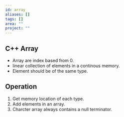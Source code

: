 ```yaml
---
id: array
aliases: []
tags: []
area: ""
project: ""
---
```


## C++ Array

- Array are index based from 0.
- linear collection of elements in a continous memory.
- Element should be of the same type.

## Operation

1. Get memory location of each type.
2. Add elements in an array.
3. Charcter array always contains a null terminator.
